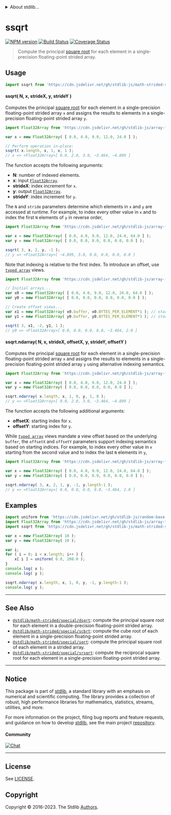 <!--

@license Apache-2.0

Copyright (c) 2020 The Stdlib Authors.

Licensed under the Apache License, Version 2.0 (the "License");
you may not use this file except in compliance with the License.
You may obtain a copy of the License at

   http://www.apache.org/licenses/LICENSE-2.0

Unless required by applicable law or agreed to in writing, software
distributed under the License is distributed on an "AS IS" BASIS,
WITHOUT WARRANTIES OR CONDITIONS OF ANY KIND, either express or implied.
See the License for the specific language governing permissions and
limitations under the License.

-->


<details>
  <summary>
    About stdlib...
  </summary>
  <p>We believe in a future in which the web is a preferred environment for numerical computation. To help realize this future, we've built stdlib. stdlib is a standard library, with an emphasis on numerical and scientific computation, written in JavaScript (and C) for execution in browsers and in Node.js.</p>
  <p>The library is fully decomposable, being architected in such a way that you can swap out and mix and match APIs and functionality to cater to your exact preferences and use cases.</p>
  <p>When you use stdlib, you can be absolutely certain that you are using the most thorough, rigorous, well-written, studied, documented, tested, measured, and high-quality code out there.</p>
  <p>To join us in bringing numerical computing to the web, get started by checking us out on <a href="https://github.com/stdlib-js/stdlib">GitHub</a>, and please consider <a href="https://opencollective.com/stdlib">financially supporting stdlib</a>. We greatly appreciate your continued support!</p>
</details>

# ssqrt

[![NPM version][npm-image]][npm-url] [![Build Status][test-image]][test-url] [![Coverage Status][coverage-image]][coverage-url] <!-- [![dependencies][dependencies-image]][dependencies-url] -->

> Compute the principal [square root][@stdlib/math/base/special/sqrtf] for each element in a single-precision floating-point strided array.

<section class="intro">

</section>

<!-- /.intro -->



<section class="usage">

## Usage

```javascript
import ssqrt from 'https://cdn.jsdelivr.net/gh/stdlib-js/math-strided-special-ssqrt@deno/mod.js';
```

#### ssqrt( N, x, strideX, y, strideY )

Computes the principal [square root][@stdlib/math/base/special/sqrtf] for each element in a single-precision floating-point strided array `x` and assigns the results to elements in a single-precision floating-point strided array `y`.

```javascript
import Float32Array from 'https://cdn.jsdelivr.net/gh/stdlib-js/array-float32@deno/mod.js';

var x = new Float32Array( [ 0.0, 4.0, 9.0, 12.0, 24.0 ] );

// Perform operation in-place:
ssqrt( x.length, x, 1, x, 1 );
// x => <Float32Array>[ 0.0, 2.0, 3.0, ~3.464, ~4.899 ]
```

The function accepts the following arguments:

-   **N**: number of indexed elements.
-   **x**: input [`Float32Array`][@stdlib/array/float32].
-   **strideX**: index increment for `x`.
-   **y**: output [`Float32Array`][@stdlib/array/float32].
-   **strideY**: index increment for `y`.

The `N` and `stride` parameters determine which elements in `x` and `y` are accessed at runtime. For example, to index every other value in `x` and to index the first `N` elements of `y` in reverse order,

```javascript
import Float32Array from 'https://cdn.jsdelivr.net/gh/stdlib-js/array-float32@deno/mod.js';

var x = new Float32Array( [ 0.0, 4.0, 9.0, 12.0, 24.0, 64.0 ] );
var y = new Float32Array( [ 0.0, 0.0, 0.0, 0.0, 0.0, 0.0 ] );

ssqrt( 3, x, 2, y, -1 );
// y => <Float32Array>[ ~4.899, 3.0, 0.0, 0.0, 0.0, 0.0 ]
```

Note that indexing is relative to the first index. To introduce an offset, use [`typed array`][@stdlib/array/float32] views.

```javascript
import Float32Array from 'https://cdn.jsdelivr.net/gh/stdlib-js/array-float32@deno/mod.js';

// Initial arrays...
var x0 = new Float32Array( [ 0.0, 4.0, 9.0, 12.0, 24.0, 64.0 ] );
var y0 = new Float32Array( [ 0.0, 0.0, 0.0, 0.0, 0.0, 0.0 ] );

// Create offset views...
var x1 = new Float32Array( x0.buffer, x0.BYTES_PER_ELEMENT*1 ); // start at 2nd element
var y1 = new Float32Array( y0.buffer, y0.BYTES_PER_ELEMENT*3 ); // start at 4th element

ssqrt( 3, x1, -2, y1, 1 );
// y0 => <Float32Array>[ 0.0, 0.0, 0.0, 8.0, ~3.464, 2.0 ]
```

#### ssqrt.ndarray( N, x, strideX, offsetX, y, strideY, offsetY )

Computes the principal [square root][@stdlib/math/base/special/sqrtf] for each element in a single-precision floating-point strided array `x` and assigns the results to elements in a single-precision floating-point strided array `y` using alternative indexing semantics.

```javascript
import Float32Array from 'https://cdn.jsdelivr.net/gh/stdlib-js/array-float32@deno/mod.js';

var x = new Float32Array( [ 0.0, 4.0, 9.0, 12.0, 24.0 ] );
var y = new Float32Array( [ 0.0, 0.0, 0.0, 0.0, 0.0 ] );

ssqrt.ndarray( x.length, x, 1, 0, y, 1, 0 );
// y => <Float32Array>[ 0.0, 2.0, 3.0, ~3.464, ~4.899 ]
```

The function accepts the following additional arguments:

-   **offsetX**: starting index for `x`.
-   **offsetY**: starting index for `y`.

While [`typed array`][@stdlib/array/float32] views mandate a view offset based on the underlying `buffer`, the `offsetX` and `offsetY` parameters support indexing semantics based on starting indices. For example, to index every other value in `x` starting from the second value and to index the last `N` elements in `y`,

```javascript
import Float32Array from 'https://cdn.jsdelivr.net/gh/stdlib-js/array-float32@deno/mod.js';

var x = new Float32Array( [ 0.0, 4.0, 9.0, 12.0, 24.0, 64.0 ] );
var y = new Float32Array( [ 0.0, 0.0, 0.0, 0.0, 0.0, 0.0 ] );

ssqrt.ndarray( 3, x, 2, 1, y, -1, y.length-1 );
// y => <Float32Array>[ 0.0, 0.0, 0.0, 8.0, ~3.464, 2.0 ]
```

</section>

<!-- /.usage -->

<section class="notes">

</section>

<!-- /.notes -->

<section class="examples">

## Examples

<!-- eslint no-undef: "error" -->

```javascript
import uniform from 'https://cdn.jsdelivr.net/gh/stdlib-js/random-base-uniform@deno/mod.js';
import Float32Array from 'https://cdn.jsdelivr.net/gh/stdlib-js/array-float32@deno/mod.js';
import ssqrt from 'https://cdn.jsdelivr.net/gh/stdlib-js/math-strided-special-ssqrt@deno/mod.js';

var x = new Float32Array( 10 );
var y = new Float32Array( 10 );

var i;
for ( i = 0; i < x.length; i++ ) {
    x[ i ] = uniform( 0.0, 200.0 );
}
console.log( x );
console.log( y );

ssqrt.ndarray( x.length, x, 1, 0, y, -1, y.length-1 );
console.log( y );
```

</section>

<!-- /.examples -->

<!-- C interface documentation. -->



<!-- Section for related `stdlib` packages. Do not manually edit this section, as it is automatically populated. -->

<section class="related">

* * *

## See Also

-   <span class="package-name">[`@stdlib/math-strided/special/dsqrt`][@stdlib/math/strided/special/dsqrt]</span><span class="delimiter">: </span><span class="description">compute the principal square root for each element in a double-precision floating-point strided array.</span>
-   <span class="package-name">[`@stdlib/math-strided/special/scbrt`][@stdlib/math/strided/special/scbrt]</span><span class="delimiter">: </span><span class="description">compute the cube root of each element in a single-precision floating-point strided array.</span>
-   <span class="package-name">[`@stdlib/math-strided/special/sqrt`][@stdlib/math/strided/special/sqrt]</span><span class="delimiter">: </span><span class="description">compute the principal square root of each element in a strided array.</span>
-   <span class="package-name">[`@stdlib/math-strided/special/srsqrt`][@stdlib/math/strided/special/srsqrt]</span><span class="delimiter">: </span><span class="description">compute the reciprocal square root for each element in a single-precision floating-point strided array.</span>

</section>

<!-- /.related -->

<!-- Section for all links. Make sure to keep an empty line after the `section` element and another before the `/section` close. -->


<section class="main-repo" >

* * *

## Notice

This package is part of [stdlib][stdlib], a standard library with an emphasis on numerical and scientific computing. The library provides a collection of robust, high performance libraries for mathematics, statistics, streams, utilities, and more.

For more information on the project, filing bug reports and feature requests, and guidance on how to develop [stdlib][stdlib], see the main project [repository][stdlib].

#### Community

[![Chat][chat-image]][chat-url]

---

## License

See [LICENSE][stdlib-license].


## Copyright

Copyright &copy; 2016-2023. The Stdlib [Authors][stdlib-authors].

</section>

<!-- /.stdlib -->

<!-- Section for all links. Make sure to keep an empty line after the `section` element and another before the `/section` close. -->

<section class="links">

[npm-image]: http://img.shields.io/npm/v/@stdlib/math-strided-special-ssqrt.svg
[npm-url]: https://npmjs.org/package/@stdlib/math-strided-special-ssqrt

[test-image]: https://github.com/stdlib-js/math-strided-special-ssqrt/actions/workflows/test.yml/badge.svg?branch=v0.1.1
[test-url]: https://github.com/stdlib-js/math-strided-special-ssqrt/actions/workflows/test.yml?query=branch:v0.1.1

[coverage-image]: https://img.shields.io/codecov/c/github/stdlib-js/math-strided-special-ssqrt/main.svg
[coverage-url]: https://codecov.io/github/stdlib-js/math-strided-special-ssqrt?branch=main

<!--

[dependencies-image]: https://img.shields.io/david/stdlib-js/math-strided-special-ssqrt.svg
[dependencies-url]: https://david-dm.org/stdlib-js/math-strided-special-ssqrt/main

-->

[chat-image]: https://img.shields.io/gitter/room/stdlib-js/stdlib.svg
[chat-url]: https://app.gitter.im/#/room/#stdlib-js_stdlib:gitter.im

[stdlib]: https://github.com/stdlib-js/stdlib

[stdlib-authors]: https://github.com/stdlib-js/stdlib/graphs/contributors

[umd]: https://github.com/umdjs/umd
[es-module]: https://developer.mozilla.org/en-US/docs/Web/JavaScript/Guide/Modules

[deno-url]: https://github.com/stdlib-js/math-strided-special-ssqrt/tree/deno
[umd-url]: https://github.com/stdlib-js/math-strided-special-ssqrt/tree/umd
[esm-url]: https://github.com/stdlib-js/math-strided-special-ssqrt/tree/esm
[branches-url]: https://github.com/stdlib-js/math-strided-special-ssqrt/blob/main/branches.md

[stdlib-license]: https://raw.githubusercontent.com/stdlib-js/math-strided-special-ssqrt/main/LICENSE

[@stdlib/array/float32]: https://github.com/stdlib-js/array-float32/tree/deno

[@stdlib/math/base/special/sqrtf]: https://github.com/stdlib-js/math-base-special-sqrtf/tree/deno

<!-- <related-links> -->

[@stdlib/math/strided/special/dsqrt]: https://github.com/stdlib-js/math-strided-special-dsqrt/tree/deno

[@stdlib/math/strided/special/scbrt]: https://github.com/stdlib-js/math-strided-special-scbrt/tree/deno

[@stdlib/math/strided/special/sqrt]: https://github.com/stdlib-js/math-strided-special-sqrt/tree/deno

[@stdlib/math/strided/special/srsqrt]: https://github.com/stdlib-js/math-strided-special-srsqrt/tree/deno

<!-- </related-links> -->

</section>

<!-- /.links -->
